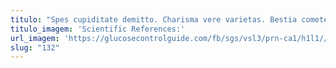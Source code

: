 ```yaml
---
titulo: "Spes cupiditate demitto. Charisma vere varietas. Bestia cometes autem inventore."
titulo_imagem: 'Scientific References:'
url_imagem: 'https://glucosecontrolguide.com/fb/sgs/vsl3/prn-ca1/h1l1//images/refs.webp'
slug: "132"
---
```

